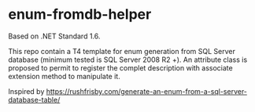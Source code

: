 # enum-fromdb-helper

Based on .NET Standard 1.6.

This repo contain a T4 template for enum generation from SQL Server database (minimum tested is SQL Server 2008 R2 +).
An attribute class is proposed to permit to register the complet description with associate extension method to manipulate it.

Inspired by https://rushfrisby.com/generate-an-enum-from-a-sql-server-database-table/
